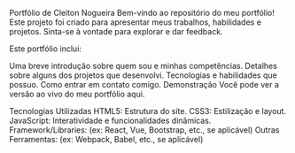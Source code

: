 Portfólio de Cleiton Nogueira 
Bem-vindo ao repositório do meu portfólio! Este projeto foi criado para apresentar meus trabalhos, habilidades e projetos. Sinta-se à vontade para explorar e dar feedback.

Este portfólio inclui:

Uma breve introdução sobre quem sou e minhas competências.
Detalhes sobre alguns dos projetos que desenvolvi.
Tecnologias e habilidades que possuo.
Como entrar em contato comigo.
Demonstração
Você pode ver a versão ao vivo do meu portfólio aqui.

Tecnologias Utilizadas
HTML5: Estrutura do site.
CSS3: Estilização e layout.
JavaScript: Interatividade e funcionalidades dinâmicas.
Framework/Libraries: (ex: React, Vue, Bootstrap, etc., se aplicável)
Outras Ferramentas: (ex: Webpack, Babel, etc., se aplicável)
